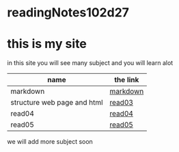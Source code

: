 # readingNotes102d27
# this is my site
in this site you will see many  subject 
and you will learn alot

name | the link
------------ | ------------
markdown |  [markdown](https://adyhariri.github.io/readingNotes102d27/lab01b)
structure web page and html | [read03](read03)
read04 | [read04](read04)
read05 | [read05](read05)

we will add more subject soon
